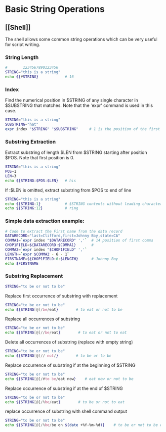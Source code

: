 # Basic String Operations
[[Shell]]
---

The shell allows some common string operations which can be very useful for script writing.

### String Length

```bash
#       1234567890123456
STRING="this is a string"
echo ${#STRING}            # 16
```

### Index

Find the numerical position in $STRING of any single character in $SUBSTRING that matches. Note that the 'expr' command is used in this case.

```bash
STRING="this is a string"
SUBSTRING="hat"
expr index "$STRING" "$SUBSTRING"     # 1 is the position of the first 't' in $STRING
```

### Substring Extraction

Extract substring of length $LEN from $STRING starting after position $POS. Note that first position is 0.

```bash
STRING="this is a string"
POS=1
LEN=3
echo ${STRING:$POS:$LEN}   # his
```

If :$LEN is omitted, extract substring from $POS to end of line

```bash
STRING="this is a string"
echo ${STRING:1}           # $STRING contents without leading character
echo ${STRING:12}          # ring
```

### Simple data extraction example:

```bash
# Code to extract the First name from the data record
DATARECORD="last=Clifford,first=Johnny Boy,state=CA"
COMMA1=`expr index "$DATARECORD" ','`  # 14 position of first comma
CHOP1FIELD=${DATARECORD:$COMMA1}       #
COMMA2=`expr index "$CHOP1FIELD" ','`
LENGTH=`expr $COMMA2 - 6 - 1`
FIRSTNAME=${CHOP1FIELD:6:$LENGTH}      # Johnny Boy
echo $FIRSTNAME
```

### Substring Replacement

```bash
STRING="to be or not to be"
```

Replace first occurrence of substring with replacement

```bash
STRING="to be or not to be"
echo ${STRING[@]/be/eat}        # to eat or not to be
```

Replace all occurrences of substring

```bash
STRING="to be or not to be"
echo ${STRING[@]//be/eat}        # to eat or not to eat
```

Delete all occurrences of substring (replace with empty string)

```bash
STRING="to be or not to be"
echo ${STRING[@]// not/}        # to be or to be
```

Replace occurrence of substring if at the beginning of $STRING

```bash
STRING="to be or not to be"
echo ${STRING[@]/#to be/eat now}    # eat now or not to be
```

Replace occurrence of substring if at the end of $STRING

```bash
STRING="to be or not to be"
echo ${STRING[@]/%be/eat}        # to be or not to eat
```

replace occurrence of substring with shell command output

```bash
STRING="to be or not to be"
echo ${STRING[@]/%be/be on $(date +%Y-%m-%d)}    # to be or not to be on 2012-06-1
```